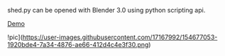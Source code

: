 shed.py can be opened with Blender 3.0 using python scripting api.

[Demo](https://shanegibney.github.io/shed/)

!pic](https://user-images.githubusercontent.com/17167992/154677053-1920bde4-7a34-4876-ae66-412d4c4e3f30.png)
